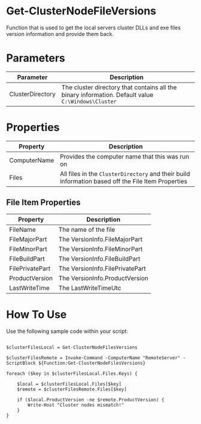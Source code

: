 # Get-ClusterNodeFileVersions
Function that is used to get the local servers cluster DLLs and exe files version information and provide them back.

# Parameters 

Parameter | Description
----------|------------
ClusterDirectory | The cluster directory that contains all the binary information. Default value `C:\Windows\Cluster`

# Properties 

Property | Description
---------|------------
ComputerName | Provides the computer name that this was run on
Files | All files in the `ClusterDirectory` and their build information based off the File Item Properties

## File Item Properties

Property | Description
---------|------------
FileName | The name of the file
FileMajorPart | The VersionInfo.FileMajorPart
FileMinorPart | The VersionInfo.FileMinorPart
FileBuildPart | The VersionInfo.FileBuildPart
FilePrivatePart | The VersionInfo.FilePrivatePart
ProductVersion | The VersionInfo.ProductVersion
LastWriteTime | The LastWriteTimeUtc

# How To Use

Use the following sample code within your script: 

```

$clusterFilesLocal = Get-ClusterNodeFilesVersions

$clusterFilesRemote = Invoke-Command -ComputerName "RemoteServer" -ScriptBlock ${Function:Get-ClusterNodeFilesVersions}

foreach ($key in $clusterFilesLocal.Files.Keys) {

    $local = $clusterFilesLocal.Files[$key]
    $remote = $clusterFilesRemote.Files[$key]

    if ($local.ProductVersion -ne $remote.ProductVersion) {
        Write-Host "Cluster nodes mismatch!" 
    }
}

```